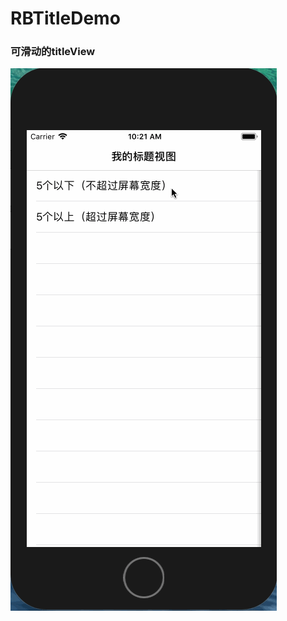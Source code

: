 # RBTitleDemo
### 可滑动的titleView
![gif](https://github.com/RiberWang/RBTitleDemo/blob/master/ScreenShot/titleView.gif)
